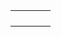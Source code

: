 |     |     |     |     |
| --- | --- | --- | --- |
|     |     |     |     |
|     |     |     |     |
|     |     |     |     |
|     |     |     |     |